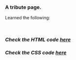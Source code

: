 ### A tribute page.

Learned the following:

<br>

### <i>Check the HTML code [here](./index.html)</i> 
### <i>Check the CSS code [here](./styles.css)</i> 
